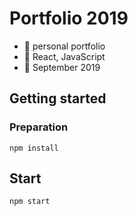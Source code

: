 # Portfolio 2019
   - :mega: personal portfolio
   - :wrench: React, JavaScript
   - :date: September 2019
   
   
## Getting started

### Preparation

```
npm install
```

## Start

```
npm start
```
